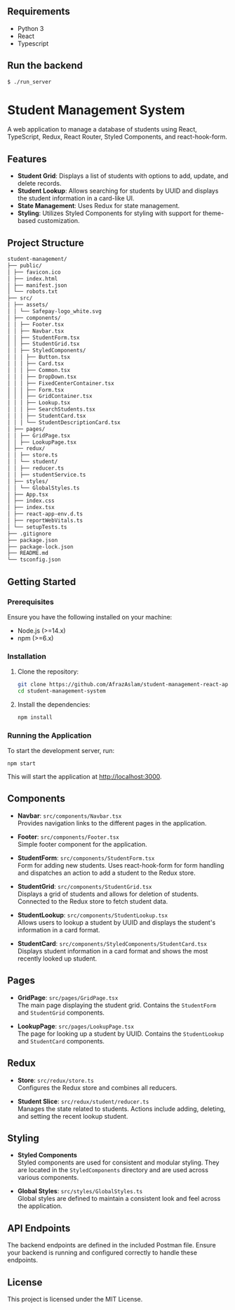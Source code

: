 ## Requirements

- Python 3
- React
- Typescript

## Run the backend

```bash
$ ./run_server
```

# Student Management System

A web application to manage a database of students using React, TypeScript, Redux, React Router, Styled Components, and react-hook-form.

## Features

- **Student Grid**: Displays a list of students with options to add, update, and delete records.
- **Student Lookup**: Allows searching for students by UUID and displays the student information in a card-like UI.
- **State Management**: Uses Redux for state management.
- **Styling**: Utilizes Styled Components for styling with support for theme-based customization.

## Project Structure
```bash
student-management/
├── public/
│ ├── favicon.ico
│ ├── index.html
│ ├── manifest.json
│ └── robots.txt
├── src/
│ ├── assets/
│ │ └── Safepay-logo_white.svg
│ ├── components/
│ │ ├── Footer.tsx
│ │ ├── Navbar.tsx
│ │ ├── StudentForm.tsx
│ │ ├── StudentGrid.tsx
│ │ ├── StyledComponents/
│ │ │ ├── Button.tsx
│ │ │ ├── Card.tsx
│ │ │ ├── Common.tsx
│ │ │ ├── DropDown.tsx
│ │ │ ├── FixedCenterContainer.tsx
│ │ │ ├── Form.tsx
│ │ │ ├── GridContainer.tsx
│ │ │ ├── Lookup.tsx
│ │ │ ├── SearchStudents.tsx
│ │ │ ├── StudentCard.tsx
│ │ │ └── StudentDescriptionCard.tsx
│ ├── pages/
│ │ ├── GridPage.tsx
│ │ ├── LookupPage.tsx
│ ├── redux/
│ │ ├── store.ts
│ │ └── student/
│ │ ├── reducer.ts
│ │ ├── studentService.ts
│ ├── styles/
│ │ └── GlobalStyles.ts
│ ├── App.tsx
│ ├── index.css
│ ├── index.tsx
│ ├── react-app-env.d.ts
│ ├── reportWebVitals.ts
│ └── setupTests.ts
├── .gitignore
├── package.json
├── package-lock.json
├── README.md
└── tsconfig.json
```
## Getting Started

### Prerequisites

Ensure you have the following installed on your machine:

- Node.js (>=14.x)
- npm (>=6.x)

### Installation

1. Clone the repository:

   ```bash
   git clone https://github.com/AfrazAslam/student-management-react-app.git
   cd student-management-system
   ```

2. Install the dependencies:

   ```bash
   npm install
   ```

### Running the Application

To start the development server, run:

    npm start

This will start the application at [http://localhost:3000](http://localhost:3000).

## Components

- **Navbar**: `src/components/Navbar.tsx`  
  Provides navigation links to the different pages in the application.

- **Footer**: `src/components/Footer.tsx`  
  Simple footer component for the application.

- **StudentForm**: `src/components/StudentForm.tsx`  
  Form for adding new students. Uses react-hook-form for form handling and dispatches an action to add a student to the Redux store.

- **StudentGrid**: `src/components/StudentGrid.tsx`  
  Displays a grid of students and allows for deletion of students. Connected to the Redux store to fetch student data.

- **StudentLookup**: `src/components/StudentLookup.tsx`  
  Allows users to lookup a student by UUID and displays the student's information in a card format.

- **StudentCard**: `src/components/StyledComponents/StudentCard.tsx`  
  Displays student information in a card format and shows the most recently looked up student.

## Pages

- **GridPage**: `src/pages/GridPage.tsx`  
  The main page displaying the student grid. Contains the `StudentForm` and `StudentGrid` components.

- **LookupPage**: `src/pages/LookupPage.tsx`  
  The page for looking up a student by UUID. Contains the `StudentLookup` and `StudentCard` components.

## Redux

- **Store**: `src/redux/store.ts`  
  Configures the Redux store and combines all reducers.

- **Student Slice**: `src/redux/student/reducer.ts`  
  Manages the state related to students. Actions include adding, deleting, and setting the recent lookup student.

## Styling

- **Styled Components**  
  Styled components are used for consistent and modular styling. They are located in the `StyledComponents` directory and are used across various components.

- **Global Styles**: `src/styles/GlobalStyles.ts`  
  Global styles are defined to maintain a consistent look and feel across the application.

## API Endpoints

The backend endpoints are defined in the included Postman file. Ensure your backend is running and configured correctly to handle these endpoints.

## License

This project is licensed under the MIT License.
